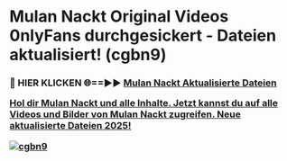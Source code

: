 # Mulan Nackt Original Videos 0nlyFans durchgesickert - Dateien aktualisiert! (cgbn9)

<h3>🔴 HIER KLICKEN 🌐==►► <a href="https://tinyurl.com/h6vf6nb8" rel="nofollow">Mulan Nackt Aktualisierte Dateien

Hol dir Mulan Nackt und alle Inhalte. Jetzt kannst du auf alle Videos und Bilder von Mulan Nackt zugreifen. Neue aktualisierte Dateien 2025!

[![cgbn9](https://i.imgur.com/sD4kR3V.gif)](https://tinyurl.com/h6vf6nb8)
